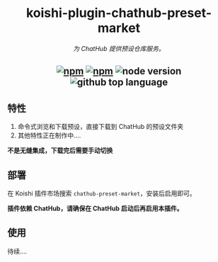 <div align="center">

# koishi-plugin-chathub-preset-market

_为 ChatHub 提供预设仓库服务。_

## [![npm](https://img.shields.io/npm/v/@dingyi222666/koishi-plugin-chathub-preset-market)](https://www.npmjs.com/package/@dingyi222666/koishi-plugin-chathub-preset-market) [![npm](https://img.shields.io/npm/dm/@dingyi222666/koishi-plugin-chathub-preset-market)](https://www.npmjs.com/package/@dingyi222666/koishi-plugin-chathub-preset-market) ![node version](https://img.shields.io/badge/node-%3E=18-green) ![github top language](https://img.shields.io/github/languages/top/dingyi222666/koishi-plugin-chathub-preset-market?logo=github)

</div>

## 特性

1. 命令式浏览和下载预设，直接下载到 ChatHub 的预设文件夹
2. 其他特性正在制作中....

**不是无缝集成，下载完后需要手动切换**

## 部署

在 Koishi 插件市场搜索 `chathub-preset-market`，安装后启用即可。

**插件依赖 ChatHub，请确保在 ChatHub 启动后再启用本插件。**

## 使用

待续....
